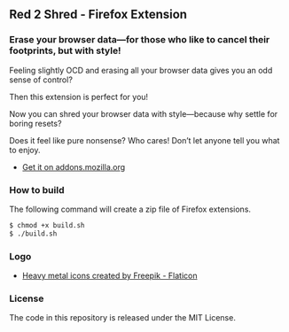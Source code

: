 ## Red 2 Shred - Firefox Extension

### Erase your browser data—for those who like to cancel their footprints, but with style!

Feeling slightly OCD and erasing all your browser data gives you an odd sense of control? 

Then this extension is perfect for you! 

Now you can shred your browser data with style—because why settle for boring resets?

Does it feel like pure nonsense? Who cares! Don’t let anyone tell you what to enjoy.

- [Get it on addons.mozilla.org](https://addons.mozilla.org/en-US/firefox/addon/red-2-shred/)

### How to build

The following command will create a zip file of Firefox extensions.

```sh
$ chmod +x build.sh
$ ./build.sh
```

### Logo

- [Heavy metal icons created by Freepik - Flaticon](https://www.flaticon.com/free-icons/heavy-metal)


### License

The code in this repository is released under the MIT License.
